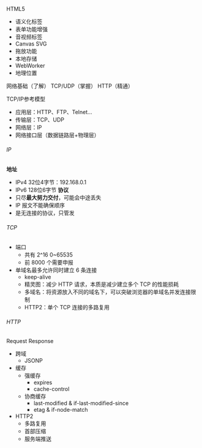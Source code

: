 HTML5
- 语义化标签
- 表单功能增强
- 音视频标签
- Canvas SVG
- 拖放功能
- 本地存储
- WebWorker
- 地理位置

网络基础（了解）
TCP/UDP（掌握）
HTTP（精通）

TCP/IP参考模型
- 应用层：HTTP、FTP、Telnet...
- 传输层：TCP、UDP
- 网络层：IP
- 网络接口层（数据链路层+物理层）

###### IP
**地址**
- IPv4 32位4字节：192.168.0.1
- IPv6 128位6字节
**协议**
- 只尽**最大努力交付**，可能会中途丢失
- IP 报文不能确保顺序
- 是无连接的协议，只管发


###### TCP
- 端口
	- 共有 2^16 0~65535
	- 前 8000 个需要申报
- 单域名最多允许同时建立 6 条连接
	- keep-alive
	- 精灵图：减少 HTTP 请求，本质是减少建立多个 TCP 的性能损耗
	- 多域名：将资源放入不同的域名下，可以突破浏览器的单域名并发连接限制
	- HTTP2：单个 TCP 连接的多路复用


###### HTTP
Request
Response
- 跨域
	- JSONP
- 缓存
	- 强缓存
		- expires
		- cache-control
	- 协商缓存
		- last-modified & if-last-modified-since
		- etag & if-node-match
- HTTP2
	- 多路复用
	- 首部压缩
	- 服务端推送